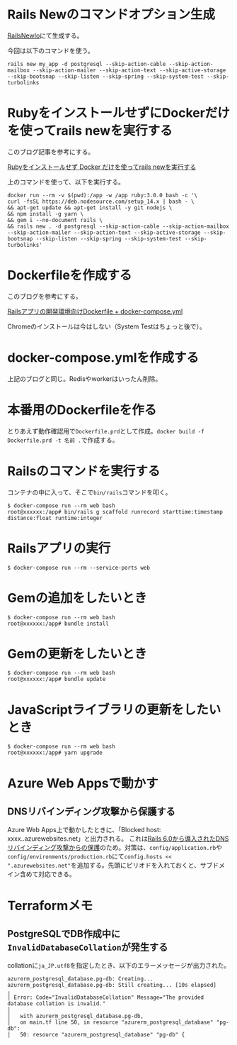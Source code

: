 # Rails Newのコマンドオプション生成

[RailsNewIo](https://railsnew.io/)にて生成する。

今回は以下のコマンドを使う。

```
rails new my_app -d postgresql --skip-action-cable --skip-action-mailbox --skip-action-mailer --skip-action-text --skip-active-storage --skip-bootsnap --skip-listen --skip-spring --skip-system-test --skip-turbolinks
```

# RubyをインストールせずにDockerだけを使ってrails newを実行する

このブログ記事を参考にする。

[Rubyをインストールせず Docker だけを使ってrails newを実行する](https://sinsoku.hatenablog.com/entry/2021/04/03/001227)

上のコマンドを使って、以下を実行する。

```
docker run --rm -v $(pwd):/app -w /app ruby:3.0.0 bash -c '\
curl -fsSL https://deb.nodesource.com/setup_14.x | bash - \
&& apt-get update && apt-get install -y git nodejs \
&& npm install -g yarn \
&& gem i --no-document rails \
&& rails new . -d postgresql --skip-action-cable --skip-action-mailbox --skip-action-mailer --skip-action-text --skip-active-storage --skip-bootsnap --skip-listen --skip-spring --skip-system-test --skip-turbolinks'
```

# Dockerfileを作成する

このブログを参考にする。

[Railsアプリの開発環境向けDockerfile + docker-compose.yml](https://sinsoku.hatenablog.com/entry/2021/03/24/100000)

Chromeのインストールは今はしない（System Testはちょっと後で）。

# docker-compose.ymlを作成する

上記のブログと同じ。Redisやworkerはいったん削除。

# 本番用のDockerfileを作る

とりあえず動作確認用で`Dockerfile.prd`として作成。`docker build -f Dockerfile.prd -t 名前 .`で作成する。

# Railsのコマンドを実行する

コンテナの中に入って、そこで`bin/rails`コマンドを叩く。

```
$ docker-compose run --rm web bash
root@xxxxxx:/app# bin/rails g scaffold runrecord starttime:timestamp distance:float runtime:integer
```

# Railsアプリの実行

```
$ docker-compose run --rm --service-ports web
```

# Gemの追加をしたいとき

```
$ docker-compose run --rm web bash
root@xxxxxx:/app# bundle install
```

# Gemの更新をしたいとき

```
$ docker-compose run --rm web bash
root@xxxxxx:/app# bundle update
```

# JavaScriptライブラリの更新をしたいとき

```
$ docker-compose run --rm web bash
root@xxxxxx:/app# yarn upgrade
```

# Azure Web Appsで動かす

## DNSリバインディング攻撃から保護する

Azure Web Apps上で動かしたときに、「Blocked host: xxxx..azurewebsites.net」と出力される。
これは[Rails 6.0から導入されたDNSリバインディング攻撃からの保護](https://railsguides.jp/6_0_release_notes.html#action-pack-%E4%B8%BB%E3%81%AA%E5%A4%89%E6%9B%B4)のため。対策は、`config/application.rb`や`config/environments/production.rb`にて`config.hosts << ".azurewebsites.net"`を追加する。先頭にピリオドを入れておくと、サブドメイン含めて対応できる。

# Terraformメモ

## PostgreSQLでDB作成中に`InvalidDatabaseCollation`が発生する

collationに`ja_JP.utf8`を指定したとき、以下のエラーメッセージが出力された。

```
azurerm_postgresql_database.pg-db: Creating...
azurerm_postgresql_database.pg-db: Still creating... [10s elapsed]
╷
│ Error: Code="InvalidDatabaseCollation" Message="The provided database collation is invalid."
│
│   with azurerm_postgresql_database.pg-db,
│   on main.tf line 50, in resource "azurerm_postgresql_database" "pg-db":
│   50: resource "azurerm_postgresql_database" "pg-db" {
```
